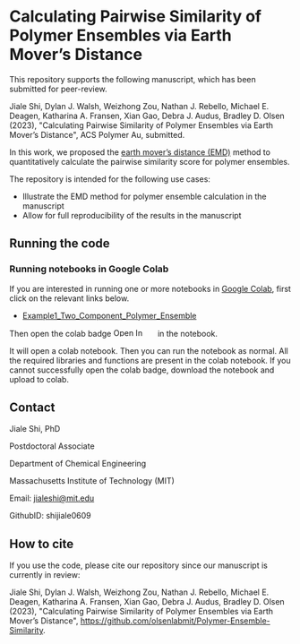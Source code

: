 # Calculating Pairwise Similarity of Polymer Ensembles via Earth Mover’s Distance


This repository supports the following manuscript, which has been submitted for peer-review.

Jiale Shi, Dylan J. Walsh, Weizhong Zou, Nathan J. Rebello, Michael E. Deagen, Katharina A. Fransen, Xian Gao,  Debra J. Audus, Bradley D. Olsen (2023), "Calculating Pairwise Similarity of Polymer Ensembles via Earth Mover’s Distance", ACS Polymer Au, submitted.

In this work, we proposed the [earth mover’s distance (EMD)](https://en.wikipedia.org/wiki/Earth_mover%27s_distance) method to quantitatively calculate the pairwise similarity score for polymer ensembles.

The repository is intended for the following use cases:

- Illustrate the EMD method for polymer ensemble calculation in the manuscript
- Allow for full reproducibility of the results in the manuscript


## Running the code

### Running notebooks in Google Colab

If you are interested in running one or more notebooks in [Google Colab](https://colab.research.google.com/), first click on the relevant links below.

* [Example1_Two_Component_Polymer_Ensemble](./notebook/Example1_Two_Component_Polymer_Ensemble_Colab.ipynb)


Then open the colab badge <img src="https://colab.research.google.com/assets/colab-badge.svg" alt="Open In Colab" width="75" height="15"/> in the notebook.

It will open a colab notebook. Then you can run the notebook as normal. All the required libraries and functions are present in the colab notebook. 
If you cannot successfully open the colab badge, download the notebook and upload to colab.


## Contact

Jiale Shi, PhD  

Postdoctoral Associate  

Department of Chemical Engineering 

Massachusetts Institute of Technology (MIT) 

Email: jialeshi@mit.edu  

GithubID: shijiale0609  
 

## How to cite

If you use the code, please cite our repository since our manuscript is currently in review:

Jiale Shi, Dylan J. Walsh, Weizhong Zou, Nathan J. Rebello, Michael E. Deagen, Katharina A. Fransen, Xian Gao,  Debra J. Audus, Bradley D. Olsen (2023), "Calculating Pairwise Similarity of Polymer Ensembles via Earth Mover’s Distance", https://github.com/olsenlabmit/Polymer-Ensemble-Similarity.
